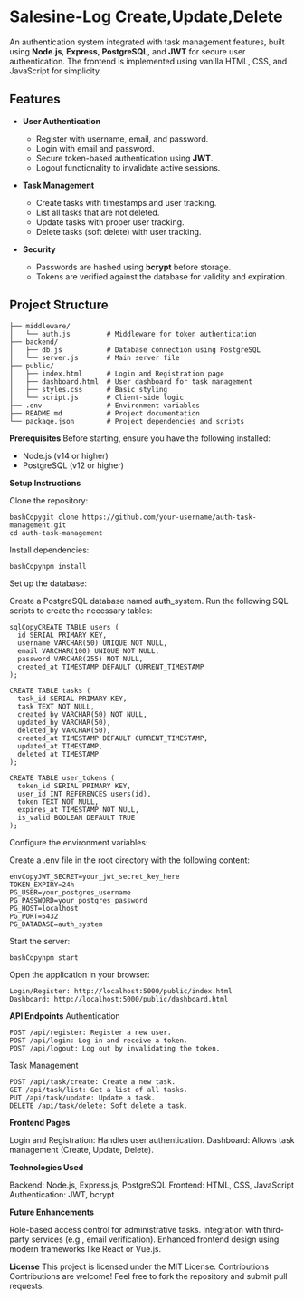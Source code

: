 # Salesine-Log Create,Update,Delete 
 
An authentication system integrated with task management features, built using **Node.js**, **Express**, **PostgreSQL**, and **JWT** for secure user authentication. The frontend is implemented using vanilla HTML, CSS, and JavaScript for simplicity.

## Features

- **User Authentication**
  - Register with username, email, and password.
  - Login with email and password.
  - Secure token-based authentication using **JWT**.
  - Logout functionality to invalidate active sessions.

- **Task Management**
  - Create tasks with timestamps and user tracking.
  - List all tasks that are not deleted.
  - Update tasks with proper user tracking.
  - Delete tasks (soft delete) with user tracking.

- **Security**
  - Passwords are hashed using **bcrypt** before storage.
  - Tokens are verified against the database for validity and expiration.

## Project Structure

```plaintext
├── middleware/
│   └── auth.js         # Middleware for token authentication
├── backend/
│   ├── db.js           # Database connection using PostgreSQL
│   └── server.js       # Main server file
├── public/
│   ├── index.html      # Login and Registration page
│   ├── dashboard.html  # User dashboard for task management
│   ├── styles.css      # Basic styling
│   └── script.js       # Client-side logic
├── .env                # Environment variables
├── README.md           # Project documentation
└── package.json        # Project dependencies and scripts
```

**Prerequisites**
Before starting, ensure you have the following installed:

 - Node.js (v14 or higher)
 - PostgreSQL (v12 or higher)

**Setup Instructions**

Clone the repository:
```
bashCopygit clone https://github.com/your-username/auth-task-management.git
cd auth-task-management
```

Install dependencies:
```
bashCopynpm install
```

Set up the database:

Create a PostgreSQL database named auth_system.
Run the following SQL scripts to create the necessary tables:
```
sqlCopyCREATE TABLE users (
  id SERIAL PRIMARY KEY,
  username VARCHAR(50) UNIQUE NOT NULL,
  email VARCHAR(100) UNIQUE NOT NULL,
  password VARCHAR(255) NOT NULL,
  created_at TIMESTAMP DEFAULT CURRENT_TIMESTAMP
);

CREATE TABLE tasks (
  task_id SERIAL PRIMARY KEY,
  task TEXT NOT NULL,
  created_by VARCHAR(50) NOT NULL,
  updated_by VARCHAR(50),
  deleted_by VARCHAR(50),
  created_at TIMESTAMP DEFAULT CURRENT_TIMESTAMP,
  updated_at TIMESTAMP,
  deleted_at TIMESTAMP
);

CREATE TABLE user_tokens (
  token_id SERIAL PRIMARY KEY,
  user_id INT REFERENCES users(id),
  token TEXT NOT NULL,
  expires_at TIMESTAMP NOT NULL,
  is_valid BOOLEAN DEFAULT TRUE
);
```


Configure the environment variables:

Create a .env file in the root directory with the following content:
```
envCopyJWT_SECRET=your_jwt_secret_key_here
TOKEN_EXPIRY=24h
PG_USER=your_postgres_username
PG_PASSWORD=your_postgres_password
PG_HOST=localhost
PG_PORT=5432
PG_DATABASE=auth_system
```


Start the server:
```
bashCopynpm start
```

Open the application in your browser:
```
Login/Register: http://localhost:5000/public/index.html
Dashboard: http://localhost:5000/public/dashboard.html
```


**API Endpoints**
Authentication
```
POST /api/register: Register a new user.
POST /api/login: Log in and receive a token.
POST /api/logout: Log out by invalidating the token.
```

Task Management
```
POST /api/task/create: Create a new task.
GET /api/task/list: Get a list of all tasks.
PUT /api/task/update: Update a task.
DELETE /api/task/delete: Soft delete a task.
```

**Frontend Pages**

Login and Registration: Handles user authentication.
Dashboard: Allows task management (Create, Update, Delete).

**Technologies Used**

Backend: Node.js, Express.js, PostgreSQL
Frontend: HTML, CSS, JavaScript
Authentication: JWT, bcrypt

**Future Enhancements**

Role-based access control for administrative tasks.
Integration with third-party services (e.g., email verification).
Enhanced frontend design using modern frameworks like React or Vue.js.

**License**
This project is licensed under the MIT License.
Contributions
Contributions are welcome! Feel free to fork the repository and submit pull requests.
